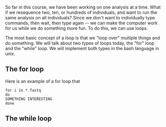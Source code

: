 So far in this course, we have been working on one analysis at a time. What if we resequence two, ten, or hundreds of individuals, and want to run the same analysis on all individuals? Since we don't want to individually type commands, then wait, then type again -- we can make the computer work for us while we do something more fun. To do this, we can use loops.  

The most basic concept of a loop is that we "loop over" multiple things and do something. We will talk about two types of loops today, the "for" loop and the "while" loop. We will implement both types in the bash language in unix. 

## The for loop

Here is an example of a for loop that 

    for i in *.fastq
    do
    SOMETHING INTERESTING
    done
    

## The while loop